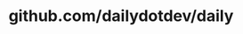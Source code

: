 ---
layout: post
title: github.com/dailydotdev/daily
categories: link
tags: [انگلیسی, گیت‌هاب, برنامه‌نویسی]
---